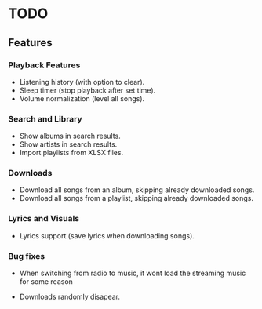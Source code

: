 # TODO

## Features

### Playback Features
- Listening history (with option to clear).
- Sleep timer (stop playback after set time).
- Volume normalization (level all songs).

### Search and Library
- Show albums in search results.
- Show artists in search results.
- Import playlists from XLSX files.

### Downloads
- Download all songs from an album, skipping already downloaded songs.
- Download all songs from a playlist, skipping already downloaded songs.

### Lyrics and Visuals
- Lyrics support (save lyrics when downloading songs).

### Bug fixes

- When switching from radio to music, it wont load the streaming music for some reason

- Downloads randomly disapear.
